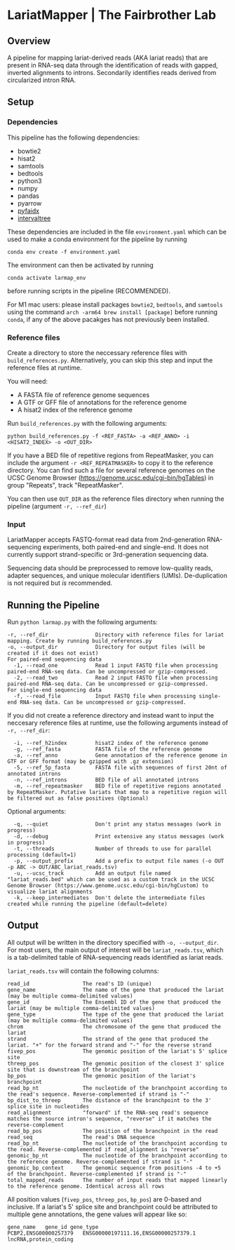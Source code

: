 # LariatMapper | The Fairbrother Lab

## Overview

A pipeline for mapping lariat-derived reads (AKA lariat reads) that are present in RNA-seq data through the identification of reads with gapped, inverted alignments to introns. Secondarily identifies reads derived from circularized intron RNA.

## Setup

### Dependencies
This pipeline has the following dependencies:
- bowtie2
- hisat2
- samtools
- bedtools
- python3
- numpy
- pandas
- pyarrow
- [pyfaidx](https://pypi.org/project/pyfaidx/)
- [intervaltree](https://pypi.org/project/intervaltree/)

These dependencies are included in the file `environment.yaml` which can be used to make a conda environment for the pipeline by running

	conda env create -f environment.yaml

The environment can then be activated by running 

	conda activate larmap_env
 
before running scripts in the pipeline (RECOMMENDED).

For M1 mac users: please install packages `bowtie2`, `bedtools`, and `samtools` using the command `arch -arm64 brew install [package]` before running `conda`, if any of the above pacakges has not previously been installed.

### Reference files
Create a directory to store the neccessary reference files with `build_references.py`. Alternatively, you can skip this step and input the reference files at runtime.

You will need:
- A FASTA file of reference genome sequences
- A GTF or GFF file of annotations for the reference genome
- A hisat2 index of the reference genome


Run `build_references.py` with the following arguments:

	python build_references.py -f <REF_FASTA> -a <REF_ANNO> -i <HISAT2_INDEX> -o <OUT_DIR>

If you have a BED file of repetitive regions from RepeatMasker, you can include the argument `-r <REF_REPEATMASKER>` to copy it to the reference directory. You can find such a file for several reference genomes on the UCSC Genome Browser (https://genome.ucsc.edu/cgi-bin/hgTables) in group "Repeats", track "RepeatMasker".

You can then use `OUT_DIR` as the reference files directory when running the pipeline (argument `-r, --ref_dir`)

### Input
LariatMapper accepts FASTQ-format read data from 2nd-generation RNA-sequencing experiments, both paired-end and single-end. It does not currently support strand-specific or 3rd-generation sequencing data. 

Sequencing data should be preprocessed to remove low-quality reads, adapter sequences, and unique molecular identifiers (UMIs). De-duplication is not required but *is* recommended.


## Running the Pipeline
Run `python larmap.py` with the following arguments:

  	-r, --ref_dir				Directory with reference files for lariat mapping. Create by running build_references.py
	-o, --output_dir			Directory for output files (will be created if it does not exist)
	For paired-end sequencing data
	  -1, --read_one			Read 1 input FASTQ file when processing paired-end RNA-seq data. Can be uncompressed or gzip-compressed. 
	  -2, --read_two			Read 2 input FASTQ file when processing paired-end RNA-seq data. Can be uncompressed or gzip-compressed. 
	For single-end sequencing data
	  -f, --read_file			Input FASTQ file when processing single-end RNA-seq data. Can be uncompressed or gzip-compressed.
	
If you did not create a reference directory and instead want to input the neccesary reference files at runtime, use the following arguments instead of `-r, --ref_dir`:

	  -i, --ref_h2index			hisat2 index of the reference genome
	  -g, --ref_fasta			FASTA file of the reference genome
	  -a, --ref_anno			Gene annotation of the reference genome in GTF or GFF format (may be gzipped with .gz extension)
	  -5, --ref_5p_fasta		FASTA file with sequences of first 20nt of annotated introns
	  -n, --ref_introns			BED file of all annotated introns
	  -m, --ref_repeatmasker	BED file of repetitive regions annotated by RepeatMasker. Putative lariats that map to a repetitive region will be filtered out as false positives (Optional)

Optional arguments:

	  -q, --quiet				Don't print any status messages (work in progress)
	  -d, --debug				Print extensive any status messages (work in progress)
	  -t, --threads				Number of threads to use for parallel processing (default=1)
	  -p, --output_prefix		Add a prefix to output file names (-o OUT -p ABC -> OUT/ABC_lariat_reads.tsv)
	  -u, --ucsc_track			Add an output file named "lariat_reads.bed" which can be used as a custom track in the UCSC Genome Browser (https://www.genome.ucsc.edu/cgi-bin/hgCustom) to visualize lariat alignments
	  -k, --keep_intermediates	Don't delete the intermediate files created while running the pipeline (default=delete)
     

## Output
All output will be written in the directory specified with `-o, --output_dir`. For most users, the main output of interest will be `lariat_reads.tsv`, which is a tab-delimited table of RNA-sequencing reads identified as lariat reads. 

`lariat_reads.tsv` will contain the following columns:

	read_id           		The read's ID (unique)
	gene_name         		The name of the gene that produced the lariat (may be multiple comma-delimited values)
	gene_id           		The Ensembl ID of the gene that produced the lariat (may be multiple comma-delimited values)
	gene_type         		The type of the gene that produced the lariat (may be multiple comma-delimited values)
	chrom             		The chromosome of the gene that produced the lariat
	strand            		The strand of the gene that produced the lariat. "+" for the forward strand and "-" for the reverse strand
	fivep_pos         		The genomic position of the lariat's 5' splice site 
	threep_pos        		The genomic position of the closest 3' splice site that is downstream of the branchpoint
	bp_pos            		The genomic position of the lariat's branchpoint 
	read_bp_nt        		The nucleotide of the branchpoint according to the read's sequence. Reverse-complemented if strand is "-"
	bp_dist_to_threep 		The distance of the branchpoint to the 3' splice site in nucleotides
	read_alignment			"forward" if the RNA-seq read's sequence matches the source intron's sequence, "reverse" if it matches the reverse-complement
	read_bp_pos				The position of the branchpoint in the read
	read_seq          		The read's DNA sequence 
	read_bp_nt				The nucleotide of the branchpoint according to the read. Reverse-complemented if read_alignment is "reverse"
	genomic_bp_nt     		The nucleotide of the branchpoint according to the reference genome. Reverse-complemented if strand is "-"
	genomic_bp_context		The genomic sequence from positions -4 to +5 of the branchpoint. Reverse-complemented if strand is "-"
	total_mapped_reads		The number of input reads that mapped linearly to the reference genome. Identical across all rows

All position values (`fivep_pos`, `threep_pos`, `bp_pos`) are 0-based and inclusive. If a lariat's 5' splice site and branchpoint could be attributed to multiple gene annotations, the gene values will appear like so:

	gene_name	gene_id	gene_type
	PCBP2,ENSG00000257379	ENSG00000197111.16,ENSG00000257379.1	lncRNA,protein_coding